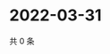 # 2022-03-31

共 0 条

<!-- BEGIN WEIBO -->
<!-- 最后更新时间 Thu Mar 31 2022 07:01:24 GMT+0800 (China Standard Time) -->

<!-- END WEIBO -->

